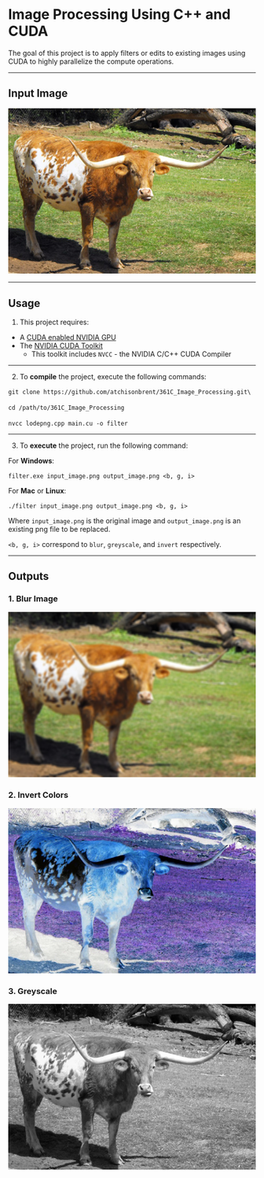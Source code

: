 # Image Processing Using C++ and CUDA
The goal of this project is to apply filters or edits to existing images using CUDA to highly parallelize the compute operations.

---

## Input Image
![Bevo](/images/bevo.png)

---

## Usage
1. This project requires:
* A [CUDA enabled NVIDIA GPU](https://developer.nvidia.com/cuda-gpus)
* The [NVIDIA CUDA Toolkit](https://developer.nvidia.com/cuda-toolkit)
  * This toolkit includes `NVCC` - the NVIDIA C/C++ CUDA Compiler
---
2. To **compile** the project, execute the following commands:
```
git clone https://github.com/atchisonbrent/361C_Image_Processing.git\

cd /path/to/361C_Image_Processing

nvcc lodepng.cpp main.cu -o filter
```
---
3. To **execute** the project, run the following command:

For **Windows**:
```
filter.exe input_image.png output_image.png <b, g, i>
```
For **Mac** or **Linux**:
```
./filter input_image.png output_image.png <b, g, i>
```
Where `input_image.png` is the original image and `output_image.png` is an existing png file to be replaced.

`<b, g, i>` correspond to `blur`, `greyscale`, and `invert` respectively.

---

## Outputs 
### 1. Blur Image
![Blur](/images/blurbevo.png)
### 2. Invert Colors
![Invert](/images/evilbevo.png)
### 3. Greyscale
![Greyscale](/images/greybevo.png)
